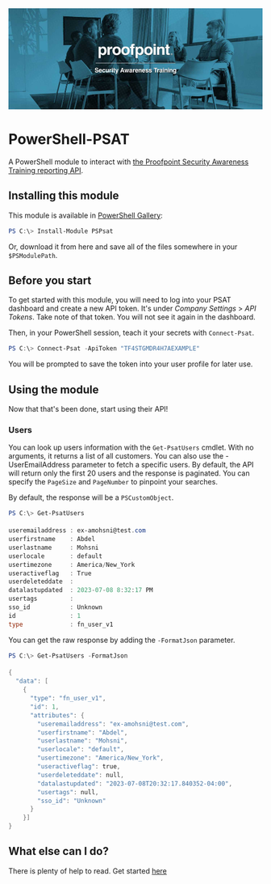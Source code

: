 <img src="./docs/psat.jpg" height="200">

# PowerShell-PSAT

A PowerShell module to interact with [the Proofpoint Security Awareness Training reporting API](https://proofpoint.securityeducation.com/api/reporting/documentation/#api-Introduction).

## Installing this module

This module is available in [PowerShell Gallery](https://www.powershellgallery.com/packages/NinjaRmmApi):

```powershell
PS C:\> Install-Module PSPsat
```

Or, download it from here and save all of the files somewhere in your `$PSModulePath`.

## Before you start

To get started with this module, you will need to log into your PSAT dashboard and create a new API token. It's under _Company Settings_ > _API Tokens_.
Take note of that token. You will not see it again in the dashboard.

Then, in your PowerShell session, teach it your secrets with `Connect-Psat`.

```powershell
PS C:\> Connect-Psat -ApiToken "TF4STGMDR4H7AEXAMPLE"
```

You will be prompted to save the token into your user profile for later use.

## Using the module

Now that that's been done, start using their API!

### Users

You can look up users information with the `Get-PsatUsers` cmdlet. With no arguments, it returns a list of all customers. You can also use the -UserEmailAddress parameter to fetch a specific users. By default, the API will return only the first 20 users and the response is paginated. You can specify the `PageSize` and `PageNumber` to pinpoint your searches.

By default, the response will be a `PSCustomObject`.

```powershell
PS C:\> Get-PsatUsers

useremailaddress : ex-amohsni@test.com
userfirstname    : Abdel
userlastname     : Mohsni
userlocale       : default
usertimezone     : America/New_York
useractiveflag   : True
userdeleteddate  :
datalastupdated  : 2023-07-08 8:32:17 PM
usertags         :
sso_id           : Unknown
id               : 1
type             : fn_user_v1
```

You can get the raw response by adding the `-FormatJson` parameter.

```powershell
PS C:\> Get-PsatUsers -FormatJson

{
  "data": [
    {
      "type": "fn_user_v1",
      "id": 1,
      "attributes": {
        "useremailaddress": "ex-amohsni@test.com",
        "userfirstname": "Abdel",
        "userlastname": "Mohsni",
        "userlocale": "default",
        "usertimezone": "America/New_York",
        "useractiveflag": true,
        "userdeleteddate": null,
        "datalastupdated": "2023-07-08T20:32:17.840352-04:00",
        "usertags": null,
        "sso_id": "Unknown"
      }
    }]
}
```

## What else can I do?

There is plenty of help to read. Get started [here](./docs/)
